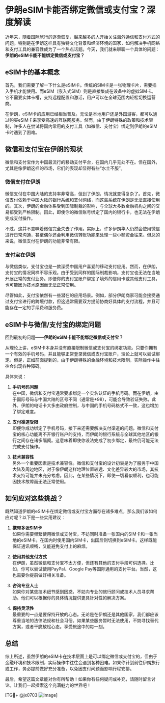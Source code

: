 # 伊朗eSIM卡能否绑定微信或支付宝？深度解读

近年来，随着国际旅行的逐渐恢复，越来越多的人开始关注海外通信和支付方式的问题。特别是在伊朗这样具有独特文化背景和经济环境的国家，如何解决手机网络和支付工具的兼容性成为了一个热点话题。今天，我们就来聊聊一个具体的问题：**伊朗的eSIM卡能不能绑定微信或支付宝？**

## eSIM卡的基本概念

首先，我们需要了解一下什么是eSIM卡。传统的SIM卡是一张物理卡片，需要插入手机才能使用。而eSIM（嵌入式SIM）则是直接集成在设备中的虚拟SIM卡。它不需要实体卡槽，支持远程配置和激活，用户可以在全球范围内轻松切换运营商。

在伊朗，eSIM卡的应用已经相当普及。无论是本地用户还是外国游客，都可以通过购买eSIM卡来享受高速的互联网服务。然而，由于伊朗特殊的政策和技术限制，许多人在尝试将国内常用的支付工具（如微信、支付宝）绑定到伊朗的eSIM卡时遇到了困难。

## 微信和支付宝在伊朗的现状

微信和支付宝作为中国最流行的移动支付平台，在国内几乎无处不在。但在国外，尤其是像伊朗这样的市场，它们的表现却显得有些“水土不服”。

### 微信支付在伊朗

微信支付在中国大陆的支持率非常高，但到了伊朗，情况就变得复杂了。首先，微信支付依赖于中国大陆的银行系统和支付网络，而这些系统在伊朗是无法直接使用的。其次，伊朗的金融体系受到国际制裁的影响，与全球大多数金融机构之间的交易都受到严格限制。因此，即使你的微信账号绑定了国内的银行卡，也无法在伊朗完成支付操作。

不过，这并不意味着微信完全失去了作用。实际上，许多伊朗华人仍然会使用微信进行日常沟通，甚至偶尔还会利用微信转账功能来处理一些小额资金往来。但总的来说，微信支付在伊朗的功能非常有限。

### 支付宝在伊朗

与微信类似，支付宝也是一款深受中国用户喜爱的移动支付应用。然而，在伊朗，支付宝的情况同样不容乐观。由于受到同样的国际制裁影响，支付宝也无法在当地开展正常的支付业务。即便你的支付宝账户绑定了境外的信用卡或其他支付工具，也可能因为技术原因而无法正常使用。

尽管如此，支付宝依然有一些潜在的应用场景。例如，部分伊朗商家可能会接受通过支付宝进行的跨境付款，但这通常需要双方提前协商好具体的支付流程，并且可能存在一定的手续费和服务费。

## eSIM卡与微信/支付宝的绑定问题

回到最初的问题——**伊朗的eSIM卡能不能绑定微信或支付宝？**

从理论上讲，eSIM卡本身并没有直接限制微信或支付宝的绑定功能。只要你拥有一个有效的手机号码，并且能够正常登录微信或支付宝账户，理论上就可以尝试绑定。但是，正如前面提到的，由于伊朗特殊的金融环境和技术限制，实际操作中往往会出现各种障碍。

具体来说：

1. **手机号码问题**  
   在中国，微信和支付宝通常要求绑定一个实名认证的手机号码。而在伊朗，由于国际号码与中国大陆的区号不同（通常是+98），可能会导致验证失败。此外，伊朗的电话卡大多由政府控制，与中国的手机号码格式不一致，这也增加了绑定难度。

2. **支付渠道受限**  
   即便你成功绑定了手机号码，接下来还需要解决支付渠道的问题。微信和支付宝的核心功能离不开银行账户的支持，而伊朗的银行系统与全球其他地区的银行之间存在诸多隔阂。这意味着即使你设法完成了初步绑定，最终仍可能无法完成支付操作。

3. **技术兼容性**  
   另外一个重要因素是技术兼容性。微信和支付宝的设计初衷是为了服务于中国大陆及周边地区，对于像伊朗这样地理位置较远、文化差异较大的市场，其技术支持可能并未充分考虑。因此，在某些情况下，即使一切看似顺利，也可能因技术故障而无法正常使用。

## 如何应对这些挑战？

既然知道伊朗的eSIM卡在绑定微信或支付宝方面存在诸多难点，那么我们该如何应对呢？以下是一些实用建议：

1. **携带多张SIM卡**  
   如果你需要频繁使用微信或支付宝，不妨同时准备一张国内的SIM卡和一张当地的eSIM卡。在国内时使用国内SIM卡，出国后则切换到eSIM卡。这样既能保证通讯顺畅，又能避免支付上的麻烦。

2. **使用其他支付方式**  
   在伊朗，虽然微信和支付宝不太方便，但还有其他的支付手段可供选择。比如，你可以尝试使用PayPal、Google Pay等国际通用的支付平台。当然，这也需要你提前做好相关准备。

3. **咨询专业人士**  
   如果你对某些技术细节感到困惑，不妨向专业的旅行顾问或技术人员寻求帮助。他们可以根据你的具体情况提供更具针对性的解决方案。

4. **保持灵活性**  
   最重要的一点是要保持开放的心态。无论是在伊朗还是其他国家，我们都应该尊重当地的法律法规和社会习俗。如果某些服务暂时无法使用，不妨寻找替代方案，或者干脆放松心态，享受旅途中的每一刻。

## 总结

综上所述，虽然伊朗的eSIM卡在技术层面上是可以绑定微信或支付宝的，但由于金融环境和技术限制，实际操作中往往会遇到各种困难。如果你计划前往伊朗旅行或工作，务必提前做好充分准备，以免因支付问题而影响行程安排。

最后，希望这篇文章能对你有所帮助！如果你有任何疑问或补充，请随时留言讨论。让我们一起探索这个充满魅力的世界吧！

[TG💪+ @jx0703 ![Image](https://github.com/user-attachments/assets/dbca1d08-cadb-493c-b0ec-ad6f7a83f270)]